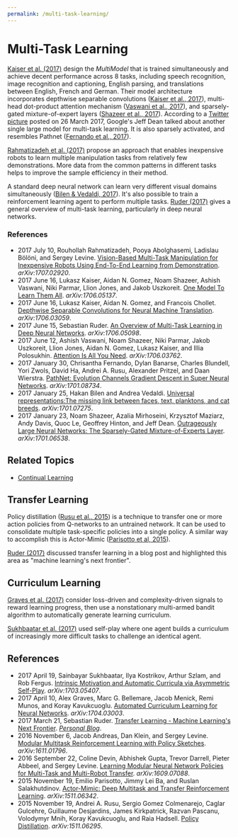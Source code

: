 ```yaml
---
permalink: /multi-task-learning/
---
```

# Multi-Task Learning

[Kaiser et al. (2017)](https://arxiv.org/abs/1706.05137) design the *MultiModel* that is trained simultaneously and achieve decent performance across 8 tasks, including speech recognition, image recognition and captioning, English parsing, and translations between English, French and German. Their model architecture incorporates depthwise separable convolutions ([Kaiser et al., 2017](https://arxiv.org/abs/1706.03059)), multi-head dot-product attention mechanism ([Vaswani et al., 2017](https://arxiv.org/abs/1706.03762)), and sparsely-gated mixture-of-expert layers ([Shazeer et al., 2017](https://arxiv.org/abs/1701.06538)). According to a [Twitter picture](https://twitter.com/thefillm/status/845743048709464064) posted on 26 March 2017, Google's Jeff Dean talked about another single large model for multi-task learning. It is also sparsely activated, and resembles Pathnet ([Fernando et al., 2017](https://arxiv.org/abs/1701.08734)).

[Rahmatizadeh et al. (2017)](https://arxiv.org/abs/1707.02920) propose an approach that enables inexpensive robots to learn multiple manipulation tasks from relatively few demonstrations. More data from the common patterns in different tasks helps to improve the sample efficiency in their method.

A standard deep neural network can learn very different visual domains simultaneously ([Bilen & Vedaldi, 2017](https://arxiv.org/abs/1701.07275)). It's also possible to train a reinforcement learning agent to perform multiple tasks. [Ruder (2017)](https://arxiv.org/abs/1706.05098) gives a general overview of multi-task learning, particularly in deep neural networks.

### References

* 2017 July 10, Rouhollah Rahmatizadeh, Pooya Abolghasemi, Ladislau Bölöni, and Sergey Levine. [Vision-Based Multi-Task Manipulation for Inexpensive Robots Using End-To-End Learning from Demonstration](https://arxiv.org/abs/1707.02920). *arXiv:1707.02920*.
* 2017 June 16, Lukasz Kaiser, Aidan N. Gomez, Noam Shazeer, Ashish Vaswani, Niki Parmar, Llion Jones, and Jakob Uszkoreit. [One Model To Learn Them All](https://arxiv.org/abs/1706.05137). *arXiv:1706.05137*.
* 2017 June 16, Lukasz Kaiser, Aidan N. Gomez, and Francois Chollet. [Depthwise Separable Convolutions for Neural Machine Translation](https://arxiv.org/abs/1706.03059). *arXiv:1706.03059*.
* 2017 June 15, Sebastian Ruder. [An Overview of Multi-Task Learning in Deep Neural Networks](https://arxiv.org/abs/1706.05098). *arXiv:1706.05098*.
* 2017 June 12, Ashish Vaswani, Noam Shazeer, Niki Parmar, Jakob Uszkoreit, Llion Jones, Aidan N. Gomez, Lukasz Kaiser, and Illia Polosukhin. [Attention Is All You Need](https://arxiv.org/abs/1706.03762). *arXiv:1706.03762*.
* 2017 January 30, Chrisantha Fernando, Dylan Banarse, Charles Blundell, Yori Zwols, David Ha, Andrei A. Rusu, Alexander Pritzel, and Daan Wierstra. [PathNet: Evolution Channels Gradient Descent in Super Neural Networks](https://arxiv.org/abs/1701.08734). *arXiv:1701.08734*.
* 2017 January 25, Hakan Bilen and Andrea Vedaldi. [Universal representations:The missing link between faces, text, planktons, and cat breeds](https://arxiv.org/abs/1701.07275). *arXiv:1701.07275*.
* 2017 January 23, Noam Shazeer, Azalia Mirhoseini, Krzysztof Maziarz, Andy Davis, Quoc Le, Geoffrey Hinton, and Jeff Dean. [Outrageously Large Neural Networks: The Sparsely-Gated Mixture-of-Experts Layer](https://arxiv.org/abs/1701.06538). *arXiv:1701.06538*.

## Related Topics

* [Continual Learning](http://realai.org/continual-learning/)

## Transfer Learning

Policy distillation ([Rusu et al., 2015](https://arxiv.org/abs/1511.06295)) is a technique to transfer one or more action policies from Q-networks to an untrained network. It can be used to consolidate multiple task-specific policies into a single policy. A similar way to accomplish this is Actor-Mimic ([Parisotto et al, 2015](https://arxiv.org/abs/1511.06342)).

[Ruder (2017)](http://sebastianruder.com/transfer-learning/) discussed transfer learning in a blog post and highlighted this area as "machine learning's next frontier".

## Curriculum Learning

[Graves et al. (2017)](https://arxiv.org/abs/1704.03003) consider loss-driven and complexity-driven signals to reward learning progress, then use a nonstationary multi-armed bandit algorithm to automatically generate learning curriculum.

[Sukhbaatar et al. (2017)](https://arxiv.org/abs/1703.05407) used self-play where one agent builds a curriculum of increasingly more difficult tasks to challenge an identical agent.

## References

* 2017 April 19, Sainbayar Sukhbaatar, Ilya Kostrikov, Arthur Szlam, and Rob Fergus. [Intrinsic Motivation and Automatic Curricula via Asymmetric Self-Play](https://arxiv.org/abs/1703.05407). *arXiv:1703.05407*.
* 2017 April 10, Alex Graves, Marc G. Bellemare, Jacob Menick, Remi Munos, and Koray Kavukcuoglu. [Automated Curriculum Learning for Neural Networks](https://arxiv.org/abs/1704.03003). *arXiv:1704.03003*.
* 2017 March 21, Sebastian Ruder. [Transfer Learning - Machine Learning's Next Frontier](http://sebastianruder.com/transfer-learning/). *[Personal Blog](http://sebastianruder.com/#open)*.
* 2016 November 6, Jacob Andreas, Dan Klein, and Sergey Levine. [Modular Multitask Reinforcement Learning with Policy Sketches](https://arxiv.org/abs/1611.01796). *arXiv:1611.01796*.
* 2016 September 22, Coline Devin, Abhishek Gupta, Trevor Darrell, Pieter Abbeel, and Sergey Levine. [Learning Modular Neural Network Policies for Multi-Task and Multi-Robot Transfer](https://arxiv.org/abs/1609.07088). *arXiv:1609.07088*.
* 2015 November 19, Emilio Parisotto, Jimmy Lei Ba, and Ruslan Salakhutdinov. [Actor-Mimic: Deep Multitask and Transfer Reinforcement Learning](https://arxiv.org/abs/1511.06342). *arXiv:1511.06342*.
* 2015 November 19, Andrei A. Rusu, Sergio Gomez Colmenarejo, Caglar Gulcehre, Guillaume Desjardins, James Kirkpatrick, Razvan Pascanu, Volodymyr Mnih, Koray Kavukcuoglu, and Raia Hadsell. [Policy Distillation](https://arxiv.org/abs/1511.06295). *arXiv:1511.06295*.
